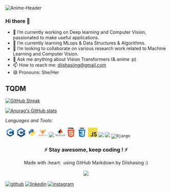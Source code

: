 ![Anime-Header](https://user-images.githubusercontent.com/95545433/188540612-b3b81275-010f-43f7-8149-15b06f9fb58e.jpeg)


### Hi there 👋

- 🔭 I’m currently working on Deep learning and Computer Vision, passionated to make useful applications.
- 🌱 I’m currently learning MLops & Data Structures & Algorithms.
- 👯 I’m looking to collaborate on various research work related to Machine Learning and Computer Vision.
- 💬 Ask me anything about Vision Transformers (& anime :p) 
- 📫 How to reach me: diishasiing@gmail.com
- 😄 Pronouns: She/Her

## TQDM

[![GitHub Streak](http://github-readme-streak-stats.herokuapp.com?user=Diishasing&theme=cobalt&hide_border=true&date_format=M%20j%5B%2C%20Y%5D)](https://git.io/streak-stats)

[![Anurag's GitHub stats](https://github-readme-stats.vercel.app/api?username=Diishasing&theme=cobalt)](https://github.com/anuraghazra/github-readme-stats)

*Languages and Tools:*  

<code><img height="30" src="https://raw.githubusercontent.com/github/explore/80688e429a7d4ef2fca1e82350fe8e3517d3494d/topics/c/c.png"></code>
<code><img height="30" src="https://raw.githubusercontent.com/github/explore/80688e429a7d4ef2fca1e82350fe8e3517d3494d/topics/cpp/cpp.png"></code>
<code><img height="30" src="https://raw.githubusercontent.com/github/explore/80688e429a7d4ef2fca1e82350fe8e3517d3494d/topics/python/python.png"></code>
<code><img height="30" src="https://raw.githubusercontent.com/github/explore/80688e429a7d4ef2fca1e82350fe8e3517d3494d/topics/tensorflow/tensorflow.png"></code>
<code><img height="30" src="https://user-images.githubusercontent.com/95545433/203509567-a93eb71c-ce33-4588-a79e-c447d4eaf3d3.png"></code>
<code><img height="30" src="https://raw.githubusercontent.com/github/explore/80688e429a7d4ef2fca1e82350fe8e3517d3494d/topics/matlab/matlab.png"></code>
<code><img height="30" src="https://raw.githubusercontent.com/github/explore/80688e429a7d4ef2fca1e82350fe8e3517d3494d/topics/html/html.png"></code>
<code><img height="30" src="https://raw.githubusercontent.com/github/explore/80688e429a7d4ef2fca1e82350fe8e3517d3494d/topics/css/css.png"></code>
<code><img height="30" src="https://raw.githubusercontent.com/github/explore/80688e429a7d4ef2fca1e82350fe8e3517d3494d/topics/javascript/javascript.png"></code>
<code><img height="30" src="https://user-images.githubusercontent.com/95545433/203509838-819a31cc-23cf-45b4-b9c6-cf9e9bb16320.png"></code>
<code><img height="30" src="https://upload.wikimedia.org/wikipedia/commons/thumb/a/a7/React-icon.svg/320px-React-icon.svg.png"></code>
<code><img height="30" src="https://avatars3.githubusercontent.com/u/27804?s=200&v=4" alt="Django"></code>
<h3 align="center"> ⚡ Stay awesome, keep coding ! ⚡ </h3> 
<p align="center">
  Made with :heart: &nbsp;using GitHub Markdown by Diishasing :)
  <br />
  <br />
  <img src="https://media.giphy.com/media/jpVnC65DmYeyRL4LHS/giphy.gif" width="20%">
</p>
<!-- ![linkedin](https://user-images.githubusercontent.com/95545433/203511551-fb7a2bf2-2bac-49b2-914c-6b999fcc5548.svg) -->

[![github](https://img.shields.io/badge/GitHub-111111?style=for-the-badge&logo=GitHub&logoColor=Black)](https://github.com/Diishasing)
[![linkedin](https://img.shields.io/badge/LinkedIn-111111?style=for-the-badge&logo=LinkedIn&logoColor=Black)](https://www.linkedin.com/in/diishasiing/)
[![instagram](https://img.shields.io/badge/Instagram-111111?style=for-the-badge&logo=Instagram&logoColor=Black)](https://www.instagram.com/diishasing/)
